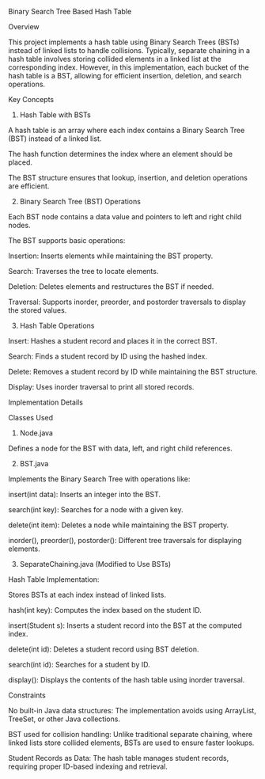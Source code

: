 Binary Search Tree Based Hash Table

Overview

This project implements a hash table using Binary Search Trees (BSTs) instead of linked lists to handle collisions. Typically, separate chaining in a hash table involves storing collided elements in a linked list at the corresponding index. However, in this implementation, each bucket of the hash table is a BST, allowing for efficient insertion, deletion, and search operations.

Key Concepts

1. Hash Table with BSTs

A hash table is an array where each index contains a Binary Search Tree (BST) instead of a linked list.

The hash function determines the index where an element should be placed.

The BST structure ensures that lookup, insertion, and deletion operations are efficient.

2. Binary Search Tree (BST) Operations

Each BST node contains a data value and pointers to left and right child nodes.

The BST supports basic operations:

Insertion: Inserts elements while maintaining the BST property.

Search: Traverses the tree to locate elements.

Deletion: Deletes elements and restructures the BST if needed.

Traversal: Supports inorder, preorder, and postorder traversals to display the stored values.

3. Hash Table Operations

Insert: Hashes a student record and places it in the correct BST.

Search: Finds a student record by ID using the hashed index.

Delete: Removes a student record by ID while maintaining the BST structure.

Display: Uses inorder traversal to print all stored records.

Implementation Details

Classes Used

1. Node.java

Defines a node for the BST with data, left, and right child references.

2. BST.java

Implements the Binary Search Tree with operations like:

insert(int data): Inserts an integer into the BST.

search(int key): Searches for a node with a given key.

delete(int item): Deletes a node while maintaining the BST property.

inorder(), preorder(), postorder(): Different tree traversals for displaying elements.

3. SeparateChaining.java (Modified to Use BSTs)

Hash Table Implementation:

Stores BSTs at each index instead of linked lists.

hash(int key): Computes the index based on the student ID.

insert(Student s): Inserts a student record into the BST at the computed index.

delete(int id): Deletes a student record using BST deletion.

search(int id): Searches for a student by ID.

display(): Displays the contents of the hash table using inorder traversal.

Constraints

No built-in Java data structures: The implementation avoids using ArrayList, TreeSet, or other Java collections.

BST used for collision handling: Unlike traditional separate chaining, where linked lists store collided elements, BSTs are used to ensure faster lookups.

Student Records as Data: The hash table manages student records, requiring proper ID-based indexing and retrieval.
